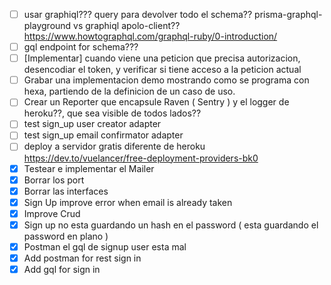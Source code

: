 - [ ] usar graphiql??? query para devolver todo el schema?? prisma-graphql-playground vs graphiql apolo-client?? https://www.howtographql.com/graphql-ruby/0-introduction/
- [ ] gql endpoint for schema???
- [ ] [Implementar] cuando viene una peticion que precisa autorizacion, desencodiar el token, y verificar si tiene acceso a la peticion actual
- [ ] Grabar una implementacion demo mostrando como se programa con hexa, partiendo de la definicion de un caso de uso.
- [ ] Crear un Reporter que encapsule Raven ( Sentry ) y el logger de heroku??, que sea visible de todos lados??
- [ ] test sign_up user creator adapter
- [ ] test sign_up email confirmator adapter
- [ ] deploy a servidor gratis diferente de heroku https://dev.to/vuelancer/free-deployment-providers-bk0
- [x] Testear e implementar el Mailer
- [x] Borrar los port
- [x] Borrar las interfaces
- [x] Sign Up improve error when email is already taken
- [x] Improve Crud
- [x] Sign up no esta guardando un hash en el password ( esta guardando el password en plano )
- [x] Postman el gql de signup user esta mal
- [x] Add postman for rest sign in
- [x] Add gql for sign in
